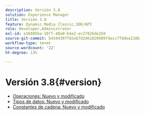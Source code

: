 ```yaml
---
description: Versión 3.8
solution: Experience Manager
title: Versión 3.8
feature: Dynamic Media Classic,SDK/API
role: Developer,Administrator
exl-id: e16885ba-18ff-48a0-b4a2-ec2782bde2b9
source-git-commit: b4344397f82eb7d2d61020909f4acc7fddea210b
workflow-type: tm+mt
source-wordcount: '22'
ht-degree: 13%

---
```


# Versión 3.8{#version}

* [Operaciones: Nuevo y modificado](r-3-8-operations.md)
* [Tipos de datos: Nuevo y modificado](r-3-8-types.md)
* [Constantes de cadena: Nuevo y modificado](r-3-8-string-constants.md)
